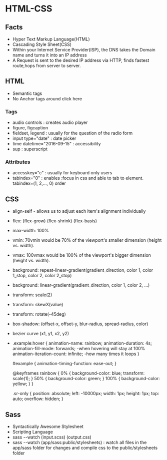 # HTML-CSS

## Facts
- Hyper Text Markup Language(HTML)
- Cascading Style Sheet(CSS)
- Within your Internet Service Provider(ISP), the DNS takes the Domain name and turns it into an IP address
- A Request is sent to the desired IP address via HTTP, finds fastest route,hops from server to server.

## HTML
- Semantic tags
- No Anchor tags around click here

### Tags
- audio controls : creates audio player
- figure, figcaption 
- fieldset, legend : usually for the question of the radio form
- input type="date" : date picker
- time datetime="2016-09-15" : accessibility
- sup : superscript

### Attributes
- accesskey="c" : usually for keyboard only users
- tabindex="0" : enables :focus in css and able to tab to element. tabindex=(1, 2,..., 0) order

## CSS
- align-self - allows us to adjust each item's alignment individually
- flex: (flex-grow) (flex-shrink) (flex-basis)
- max-width: 100%
- vmin: 70vmin would be 70% of the viewport's smaller dimension (height vs. width).
- vmax: 100vmax would be 100% of the viewport's bigger dimension (height vs. width).
- background: repeat-linear-gradient(gradient_direction, color 1, color 1_stop, color 2, color 2_stop)
- background: linear-gradient(gradient_direction, color 1, color 2, ...)
- transform: scale(2)
- transform: skewX(value)
- transform: rotate(-45deg)
- box-shadow: (offset-x, offset-y, blur-radius, spread-radius, color)
- bezier curve (x1, y1, x2, y2)
- .example:hover {
    animation-name: rainbow;
    animation-duration: 4s;
    animation-fill-mode: forwards; -when hovering will stay at 100%
    animation-iteration-count: infinite; -how many times it loops
  }
  
  #example {
    animation-timing-function: ease-out;
  }

  @keyframes rainbow {
    0% {
      background-color: blue;
      transform: scale(1);
    }
    50% {
      background-color: green;
    }
    100% {
      background-color: yellow;
    }
  }

  .sr-only {
    position: absolute;
    left: -10000px;
    width: 1px;
    height: 1px;
    top: auto;
    overflow: hidden;
  }

## Sass
- Syntactically Awesome Stylesheet
- Scripting Language
- sass --watch (input.scss) (output.css)
- sass --watch (app/sass:public/stylesheets) : watch all files in the app/sass folder for changes and compile css to the public/stylesheets folder